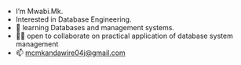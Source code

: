 - I’m Mwabi.Mk. 
- Interested in Database Engineering.
- 🌱 learning Databases and management systems.
- 👊🏾 open to collaborate on practical application of database system management  
- 📫 mcmkandawire04j@gmail.com

<!---
eutychusmk04/eutychusmk04 is a ✨ special ✨ repository because its `README.md` (this file) appears on your GitHub profile.
You can click the Preview link to take a look at your changes.
--->
